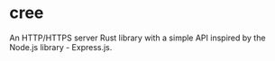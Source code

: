 # cree

An HTTP/HTTPS server Rust library with a simple API inspired by the Node.js library - Express.js.
